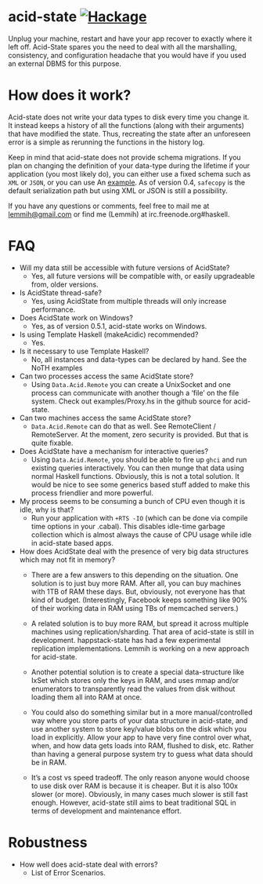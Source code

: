 acid-state [![Hackage](https://img.shields.io/hackage/v/acid-state.svg)](https://hackage.haskell.org/package/hackernews)
==========
Unplug your machine, restart and have your app recover to exactly where it left off. Acid-State spares you the need to deal with all the marshalling, consistency, and configuration headache that you would have if you used an external DBMS for this purpose.

How does it work?
===========
Acid-state does not write your data types to disk every time you change it. It instead keeps a history of all the functions (along with their arguments) that have modified the state. Thus, recreating the state after an unforeseen error is a simple as rerunning the functions in the history log.

Keep in mind that acid-state does not provide schema migrations. If you plan on changing the definition of your data-type during the lifetime if your application (you most likely do), you can either use a fixed schema such as `XML` or `JSON`, or you can use An [example](http://github.com/acid-state/safecopy "safecopy"). As of version 0.4, `safecopy` is the default serialization path but using XML or JSON is still a possibility.

If you have any questions or comments, feel free to mail me at <lemmih@gmail.com> or find me (Lemmih) at irc.freenode.org#haskell.

FAQ
============
- Will my data still be accessible with future versions of AcidState?
  - Yes, all future versions will be compatible with, or easily upgradeable from, older versions.
- Is AcidState thread-safe?
  - Yes, using AcidState from multiple threads will only increase performance.
- Does AcidState work on Windows?
  - Yes, as of version 0.5.1, acid-state works on Windows.
- Is using Template Haskell (makeAcidic) recommended?
  - Yes.
- Is it necessary to use Template Haskell?
  - No, all instances and data-types can be declared by hand. See the NoTH examples
- Can two processes access the same AcidState store?
  - Using `Data.Acid.Remote` you can create a UnixSocket and one process can communicate with another though a ‘file’ on the file system. Check out examples/Proxy.hs in the github source for acid-state.
- Can two machines access the same AcidState store?
  - `Data.Acid.Remote` can do that as well. See RemoteClient / RemoteServer. At the moment, zero security is provided. But that is quite fixable.
- Does AcidState have a mechanism for interactive queries?
  - Using `Data.Acid.Remote`, you should be able to fire up `ghci` and run existing queries interactively. You can then munge that data using normal Haskell functions. Obviously, this is not a total solution. It would be nice to see some generics based stuff added to make this process friendlier and more powerful.
- My process seems to be consuming a bunch of CPU even though it is idle, why is that?
  - Run your application with `+RTS -IO` (which can be done via compile time options in your .cabal). This disables idle-time garbage collection which is almost always the cause of CPU usage while idle in acid-state based apps.
- How does AcidState deal with the presence of very big data structures which may not fit in memory?
  - There are a few answers to this depending on the situation. One solution is to just buy more RAM. After all, you can buy machines with 1TB of RAM these days. But, obviously, not everyone has that kind of budget. (Interestingly, Facebook keeps something like 90% of their working data in RAM using TBs of memcached servers.)

  - A related solution is to buy more RAM, but spread it across multiple machines using replication/sharding. That area of acid-state is still in development. happstack-state has had a few experimental replication implementations. Lemmih is working on a new approach for acid-state.

  - Another potential solution is to create a special data-structure like IxSet which stores only the keys in RAM, and uses mmap and/or enumerators to transparently read the values from disk without loading them all into RAM at once.

  - You could also do something similar but in a more manual/controlled way where you store parts of your data structure in acid-state, and use another system to store key/value blobs on the disk which you load in explicitly. Allow your app to have very fine control over what, when, and how data gets loads into RAM, flushed to disk, etc. Rather than having a general purpose system try to guess what data should be in RAM.

  - It’s a cost vs speed tradeoff. The only reason anyone would choose to use disk over RAM is because it is cheaper. But it is also 100x slower (or more). Obviously, in many cases much slower is still fast enough. However, acid-state still aims to beat traditional SQL in terms of development and maintenance effort.

Robustness
================
  - How well does acid-state deal with errors? 
    - List of Error Scenarios.
